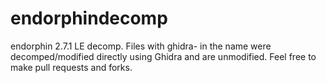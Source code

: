 # endorphindecomp
endorphin 2.7.1 LE decomp. Files with ghidra- in the name were decomped/modified directly using Ghidra and are unmodified. Feel free to make pull requests and forks.
